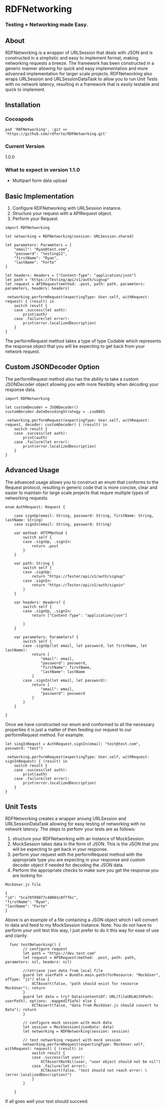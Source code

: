 # RDFNetworking
### Testing + Networking made Easy.

## About
RDFNetworking is a wrapper of URLSession that deals with JSON and is constructed in a simplistic and easy to implement format, making networking requests a breeze. The framework has been constructed in a generic manner allowing for quick and easy implementation and more advanced implementation for larger scale projects.
RDFNetworking also wraps URLSession and URLSessionDataTask to allow you to run Unit Tests with no network latency, resulting in a framework that is easily testable and quick to implement.

## Installation
### Cocoapods
```
pod 'RDFNetworking', :git => 'https://github.com/rdforte/RDFNetworking.git'
```
### Current Version
1.0.0

### What to expect in version 1.1.0
- Multipart form data upload

## Basic Implementation
1. Configure RDFNetworking with URLSession instance.
2. Structure your request with a APIRequest object.
3. Perform your Request.

```
import RDFNetworking

let networking = RDFNetworking(session: URLSession.shared)

let parameters: Parameters = [
    "email": "Ryan@test.com",
    "password": "testing12",
    "firstName": "Ryan",
    "lastName": "Forte"
]

let headers: Headers = ["Content-Type": "application/json"]
let path = "https://Testing/api/v1/auth/signup"
let request = APIRequest(method: .post, path: path, parameters: parameters, headers: headers)

 networking.performRequest(expectingType: User.self, withRequest: request) { (result) in
    switch result {
    case .success(let auth):
        print(auth)
    case .failure(let error):
        print(error.localizedDescription)
    }
}
```
The performRequest method takes a type of type Codable which represents the response object that you will be expecting to get back from your network request. 

## Custom JSONDecoder Option
The performRequest method also has the ability to take a custom JSONDecoder object allowing you with more flexiblity when decoding your response data.

```
import RDFNetworking

let customDecoder = JSONDecoder()
customDecoder.dateDecodingStrategy = .iso8601

 networking.performRequest(expectingType: User.self, withRequest: request, decoder: customDecoder) { (result) in
    switch result {
    case .success(let auth):
        print(auth)
    case .failure(let error):
        print(error.localizedDescription)
    }
}
```

## Advanced Usage
The advanced usage allows you to construct an enum that conforms to the Request protocol, resulting in generic code that is more concise, clear and easier to maintain for large scale projects that requre multiple types of networking requests.

```
enum AuthRequest: Request {

    case signUp(email: String, password: String, firstName: String, lastName: String)
    case signIn(email: String, password: String)

    var method: HTTPMethod {
        switch self {
        case .signUp, .signIn:
            return .post
        }
    }

    var path: String {
        switch self {
        case .signUp:
            return "https://Tester/api/v1/auth/signup"
        case .signIn:
            return "https://Tester/api/v1/auth/signin"
        }
    }

    var headers: Headers? {
        switch self {
        case .signUp, .signIn:
            return ["Content-Type": "application/json"]

        }
    }

    var parameters: Parameters? {
        switch self {
        case .signUp(let email, let password, let firstName, let lastName):
            return [
                "email": email,
                "password": password,
                "firstName": firstName,
                "lastName": lastName
            ]
        case .signIn(let email, let password):
            return [
                "email": email,
                "password": password
            ]
        }
    }

}
```
Once we have constructed our enum and conformed to all the necessary properties it is just a matter of then feeding our request to our performRequest method. For example:

```
let singInRequst = AuthRequest.signIn(email: "test@test.com", password: "test")

 networking.performRequest(expectingType: User.self, withRequest: signInRequest) { (result) in
    switch result {
    case .success(let auth):
        print(auth)
    case .failure(let error):
        print(error.localizedDescription)
    }
}
```

## Unit Tests
RDFNetworking creates a wrapper aroung URLSession and URLSessionDataTask allowing for easy testing of networking with no network latency. The steps to perfomr your tests are as follows:
1. structure your RDFNetworking with an instance of MockSession.
2. MockSession takes data in the form of JSON. This is the JSON that you will be expecting to get back in your response.
3. perform your request with the performRequest method with the appropriate type you are expecting in your response and custom 
    decoder object if needed for decoding the JSON data.
4. Perform the appropriate checks to make sure you get the response you are looking for.

```
MockUser.js file

{
"id": "5ca70f09077c40001c0fffbc",
"firstName": "Ryan",
"lastName": "Forte"
}

```
Above is an example of a file containing a JSON object which I will convert to data and feed to my MockSession Instance.
Note: You do not have to perform your unit test this way, I just prefer to do it this way for ease of use and clarity.

```
  func testNetworking() {
        // configure request
        let path = "https://dev.test.com"
        let request = APIRequest(method: .post, path: path, parameters: nil, headers: nil)
        
        //retrieve json data from local file
        guard let userPath = Bundle.main.path(forResource: "MockUser", ofType: "js") else {
            XCTAssert(false, "path should exist for resource MockUser"); return
        }
        guard let data = try? Data(contentsOf: URL(fileURLWithPath: userPath), options: .mappedIfSafe) else {
            XCTAssert(false, "data from MockUser.js should convert to Data"); return
        }
        
        // configure mock session with mock data
        let session = MockSession(jsonData: data)
        let networking = RDFNetworking(session: session)
        
        // test networking request with mock session
        networking.performRequest(expectingType: MockUser.self, withRequest: request) { (result) in
            switch result {
            case .success(let user):
                XCTAssertNotNil(user, "user object should not be nil")
            case .failure(let error):
                XCTAssert(false, "test should not reach error: \(error.localizedDescription)")
            }
        }

    }
```
If all goes well your test should succeed.
